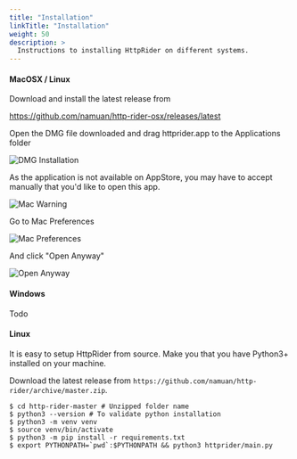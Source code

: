 ```yaml
---
title: "Installation"
linkTitle: "Installation"
weight: 50
description: >
  Instructions to installing HttpRider on different systems.
---
```


#### MacOSX / Linux
Download and install the latest release from

https://github.com/namuan/http-rider-osx/releases/latest

Open the DMG file downloaded and drag httprider.app to the Applications folder

![DMG Installation](/images/gs/050/httprider-dmg.png)

As the application is not available on AppStore, you may have to accept manually that you'd like to open this app.

![Mac Warning](/images/gs/050/httprider-installation-warning.png)

Go to Mac Preferences

![Mac Preferences](/images/gs/050/system-pref-security.png)

And click "Open Anyway"

![Open Anyway](/images/gs/050/security-open-anyway.png)

#### Windows

Todo

#### Linux

It is easy to setup HttpRider from source. Make you that you have Python3+ installed on your machine.

Download the latest release from `https://github.com/namuan/http-rider/archive/master.zip`. 

```
$ cd http-rider-master # Unzipped folder name
$ python3 --version # To validate python installation
$ python3 -m venv venv
$ source venv/bin/activate
$ python3 -m pip install -r requirements.txt
$ export PYTHONPATH=`pwd`:$PYTHONPATH && python3 httprider/main.py
```
